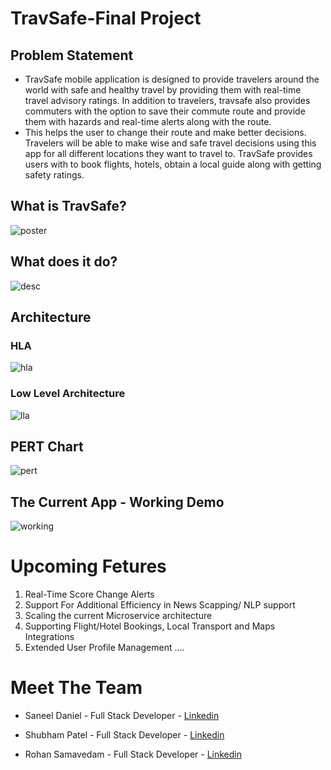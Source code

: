 # TravSafe-Final Project

## Problem Statement

- TravSafe mobile application is designed to provide travelers around the world with safe and healthy travel by providing them with real-time travel advisory ratings. In addition to travelers, travsafe also provides commuters with the option to save their commute route and provide them with hazards and real-time alerts along with the route.
- This helps the user to change their route and make better decisions. Travelers will be able to make wise and safe travel decisions using this app for all different locations they want to travel to. TravSafe provides users with to book flights, hotels, obtain a local guide along with getting safety ratings.

## What is TravSafe?

![poster](images/U14_Poster.jpg)

## What does it do?

![desc](images/description.png)

## Architecture

### HLA

![hla](images/hla.png)

### Low Level Architecture

![lla](images/lla.png)

## PERT Chart

![pert](images/pert.png)

## The Current App - Working Demo

![working](images/4fpsFast.gif)

# Upcoming Fetures

1. Real-Time Score Change Alerts
2. Support For Additional Efficiency in News Scapping/ NLP support
3. Scaling the current Microservice architecture
4. Supporting Flight/Hotel Bookings, Local Transport and Maps Integrations
5. Extended User Profile Management
   ....

# Meet The Team

- Saneel Daniel - Full Stack Developer - [Linkedin](https://www.linkedin.com/in/saneel-daniel/)

- Shubham Patel - Full Stack Developer - [Linkedin](https://www.linkedin.com/in/shubham-patel28/)

- Rohan Samavedam - Full Stack Developer - [Linkedin](https://www.linkedin.com/in/rohan-samavedam-6a3612156/)
